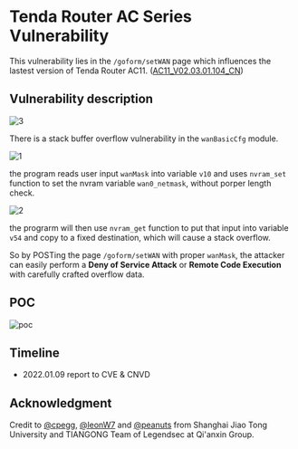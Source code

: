 # Tenda Router AC Series Vulnerability

This vulnerability lies in the `/goform/setWAN` page which influences the lastest version of Tenda Router AC11. ([AC11_V02.03.01.104_CN](https://www.tenda.com.cn/download/detail-3163.html))

## Vulnerability description

![3](../10/3.png)

There is a stack buffer overflow vulnerability in the `wanBasicCfg` module.


![1](1.png)

the program reads user input `wanMask` into variable `v10` and uses `nvram_set` function to set the nvram variable `wan0_netmask`, without porper length check. 

![2](2.png)

the prograrm will then use `nvram_get` function to put that input into variable `v54` and copy to a fixed destination, which will cause a stack overflow.

So by POSTing the page `/goform/setWAN` with proper `wanMask`, the attacker can easily perform a **Deny of Service Attack** or **Remote Code Execution** with carefully crafted overflow data.

## POC

![poc](poc.png)

## Timeline

- 2022.01.09 report to CVE & CNVD

## Acknowledgment

Credit to [@cpegg](https://github.com/cpeggg), [@leonW7](https://github.com/leonW7) and [@peanuts](https://github.com/peanuts62) from Shanghai Jiao Tong University and TIANGONG Team of Legendsec at Qi'anxin Group.
